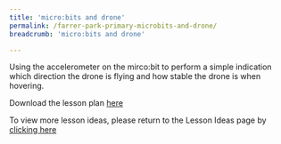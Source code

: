 ```yaml
---
title: 'micro:bits and drone'
permalink: /farrer-park-primary-microbits-and-drone/
breadcrumb: 'micro:bits and drone'

---
```



Using the accelerometer on the mirco:bit to perform a simple indication which direction the drone is flying and how stable the drone is when hovering.

Download the lesson plan [here](/files/lesson-plans/primary-schools/design-and-technology/Farrer-Park-Primary-microbits-and-drone.pdf)

To view more lesson ideas, please return to the Lesson Ideas page by [clicking here](/in-schools/digital-maker/lesson-ideas-primary/)
